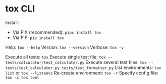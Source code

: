 # tox CLI

Install: 
- Via PIX (recommended): `pipx install tox`
- Via PIP: `pip install tox`

Help: `tox --help`
Version: `tox --version`
Verbose: `tox -v`

Execute all tests: `tox`
Execute single test file: `tox -- tests/calculator/test_calculator.py`
Execute several test files: `tox -- tests/test_calculator.py tests/test_formatter.py`
List environments: `tox list` or `tox --listenvs`
Re-create environment: `tox -r` 
Specify config file: `tox -c tox.toml`
